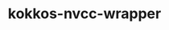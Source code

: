 ---
title: "kokkos-nvcc-wrapper"
layout: cache
categories: [package, develop-2025-03-16]
meta: {"compilers": ["gcc@=11.4.0"], "num_specs": 3, "num_specs_by_stack": {"e4s": 2, "e4s-neoverse-v2": 1, "root": 3}, "oss": ["ubuntu22.04"], "platforms": ["linux"], "stacks": ["e4s", "e4s-neoverse-v2", "root"], "targets": ["neoverse_v2", "x86_64_v3"], "versions": ["4.5.01"]}
spec_details: [{"compiler": "gcc@=11.4.0", "hash": "3exd5sl3n3st64oa344xsblipo5e4ezu", "os": "ubuntu22.04", "platform": "linux", "size": "-", "stacks": ["e4s-neoverse-v2", "root"], "target": "neoverse_v2", "variants": ["build_system=generic"], "versions": ["4.5.01"]}, {"compiler": "gcc@=11.4.0", "hash": "id4rxfcyowoux4zar6ltfw2jbricf3cf", "os": "ubuntu22.04", "platform": "linux", "size": "-", "stacks": ["e4s", "root"], "target": "x86_64_v3", "variants": ["build_system=generic"], "versions": ["4.5.01"]}, {"compiler": "gcc@=11.4.0", "hash": "ssn6ngmrmhtuixtudwec5rcamss77tcv", "os": "ubuntu22.04", "platform": "linux", "size": "-", "stacks": ["e4s", "root"], "target": "x86_64_v3", "variants": ["build_system=generic"], "versions": ["4.5.01"]}]
---